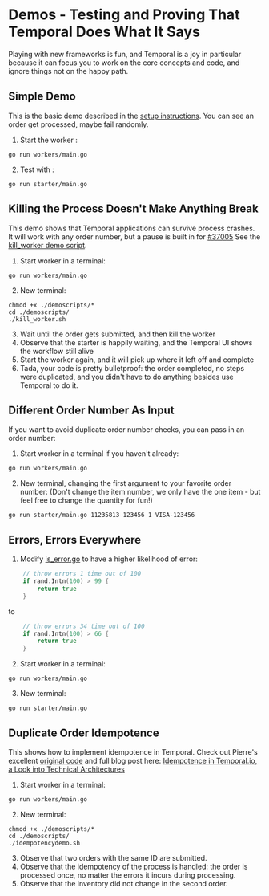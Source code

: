 # Demos - Testing and Proving That Temporal Does What It Says
Playing with new frameworks is fun, and Temporal is a joy in particular because it can focus you to work on the core concepts and code, and ignore things not on the happy path.

## Simple Demo
This is the basic demo described in the [setup instructions](./setup.md). 
You can see an order get processed, maybe fail randomly.
1. Start the worker :
```shell
go run workers/main.go
```

2. Test with :
```shell 
go run starter/main.go
```


## Killing the Process Doesn't Make Anything Break
This demo shows that Temporal applications can survive process crashes. It will work with any order number, but a pause is built in for [#37005](./workflows/process_order.go)
See the [kill_worker demo script](./demoscripts/kill_worker.sh).

1. Start worker in a terminal:
```shell 
go run workers/main.go
```
2. New terminal:
```shell 
chmod +x ./demoscripts/*
cd ./demoscripts/
./kill_worker.sh
```
3. Wait until the order gets submitted, and then kill the worker
4. Observe that the starter is happily waiting, and the Temporal UI shows the workflow still alive
5. Start the worker again, and it will pick up where it left off and complete
6. Tada, your code is pretty bulletproof: the order completed, no steps were duplicated, and you didn't have to do anything besides use Temporal to do it.

## Different Order Number As Input
If you want to avoid duplicate order number checks, you can pass in an order number:
1. Start worker in a terminal if you haven't already:
```shell 
go run workers/main.go
```
2. New terminal, changing the first argument to your favorite order number:
(Don't change the item number, we only have the one item - but feel free to change the quantity for fun!)
```shell 
go run starter/main.go 11235813 123456 1 VISA-123456
```

## Errors, Errors Everywhere
1. Modify [is_error.go](./utils/is_error.go) to have a higher likelihood of error:
```go
	// throw errors 1 time out of 100
	if rand.Intn(100) > 99 {
		return true
	}
```
to 
```go
	// throw errors 34 time out of 100
	if rand.Intn(100) > 66 {
		return true
	}
```

2. Start worker in a terminal:
```shell 
go run workers/main.go
```
3. New terminal:
```shell 
go run starter/main.go
```

## Duplicate Order Idempotence
This shows how to implement idempotence in Temporal. Check out Pierre's excellent [original code](https://github.com/PierreSylvain/idempotence) and full blog post here: [Idempotence in Temporal.io, a Look into Technical Architectures](https://medium.com/@ps.augereau/idempotence-in-temporal-io-a-look-into-technical-architectures-11d20a0fc860)

1. Start worker in a terminal:
```shell 
go run workers/main.go
```
2. New terminal:
```shell 
chmod +x ./demoscripts/*
cd ./demoscripts/
./idempotencydemo.sh
```
3. Observe that two orders with the same ID are submitted.
4. Observe that the idempotency of the process is handled: the order is processed once, no matter the errors it incurs during processing.
5. Observe that the inventory did not change in the second order.
